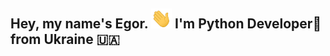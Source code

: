 ## Hey, my name's Egor. <img src="https://github.com/x4zx/x4zx/blob/main/img/hey.gif" height="32"/> I'm Python Developer🐍 from Ukraine 🇺🇦
